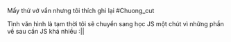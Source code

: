 Mấy thứ vớ vẩn nhưng tôi thích ghi lại
#Chuong_cut

Tình văn hình là tạm thời tôi sẽ chuyển sang học JS một chút vì những phần về sau cần JS khá nhiều :|| 
